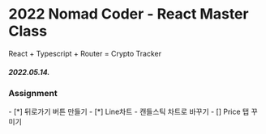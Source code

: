# 2022 Nomad Coder - React Master Class

<p>React + Typescript + Router = Crypto Tracker</p>
<h5>2022.05.14.</h5>

<h3>Assignment</h3>
- [*] 뒤로가기 버튼 만들기
- [*] Line차트 - 캔들스틱 차트로 바꾸기
- [] Price 탭 꾸미기
